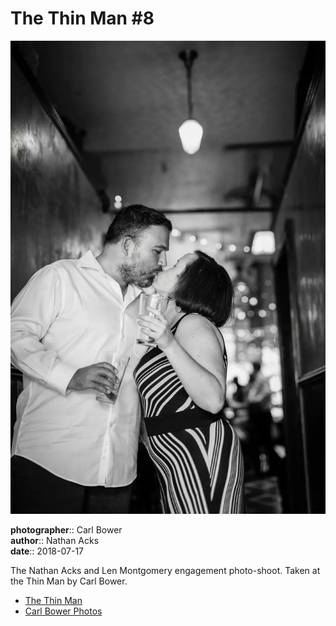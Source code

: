# The Thin Man #8

![Nathan and Len kiss in the back hallway of the Thin Man](assets/2018-07-17-set-1-the-thin-man-08.webp)

**photographer**:: Carl Bower  
**author**:: Nathan Acks  
**date**:: 2018-07-17

The Nathan Acks and Len Montgomery engagement photo-shoot. Taken at the Thin Man by Carl Bower.

* [The Thin Man](http://www.thinmantavern.com)
* [Carl Bower Photos](https://carlbowerphotos.com)
